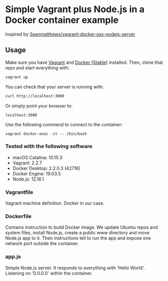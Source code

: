 # Simple Vagrant plus Node.js in a Docker container example

Inspired by [Seanmatthews/vagrant-docker-osx-nodejs-server](https://github.com/Seanmatthews/vagrant-docker-osx-nodejs-server)


## Usage

Make sure you have [Vagrant](https://www.vagrantup.com/downloads.html) and [Docker (Stable)](https://hub.docker.com/editions/community/docker-ce-desktop-mac) installed. Then, clone that repo and start everything with:
```bash
vagrant up
```

You can check that your server is running with:
```bash
curl http://localhost:3000
```

Or simply point your browser to:
```
localhost:3000
```

Use the following command to connect to the container:
```
vagrant docker-exec -it -- /bin/bash
```

### Tested with the following software
* macOS Catalina: 10.15.3
* Vagrant: 2.2.7
* Docker Desktop: 2.2.0.3 (42716)
* Docker Engine: 19.03.5
* Node.js: 12.16.1

### Vagrantfile
Vagrant machine definition. Docker in our case.

### Dockerfile
Contains instruction to build Docker image. We update Ubuntu repos and system files, install Node.js, create a public www directory and move Node.js app to it. Then instructions tell to run the app and expose one network port outside the container.

### app.js
Simple Node.js server. It responds to everything with 'Hello World'. Listening on '0.0.0.0' within the container.
